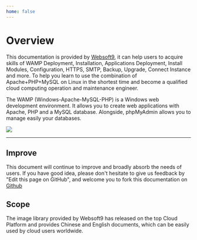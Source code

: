 ```yaml
---
home: false
---
```


# Overview

This documentation is provided by [Websoft9](https://www.websoft9.com/), it can help users to acquire skills of WAMP Deployment, Installation, Applications Deployment, Install Modules, Configuration, HTTPS, SMTP, Backup, Upgrade, Connect Instance and more. To help you learn to use the combination of Apache+PHP+MySQL on Linux in the shortest time and become a qualified cloud computing operation and maintenance engineer.

The WAMP (Windows-Apache-MySQL-PHP) is a Windows web development environment. It allows you to create web applications with Apache, PHP and a MySQL database. Alongside, phpMyAdmin allows you to manage easily your databases.

![](https://libs.websoft9.com/Websoft9/DocsPicture/en/wampserver/wampserver-phpini-websoft9.png)

---

## Improve

This document will continue to improve and broadly absorb the needs of users. If you have good idea, please don't hesitate to give us feedback by "Edit this page on GitHub", and welcome you to fork this documentation on [Github](https://github.com/Websoft9/ansible-wampserver)

## Scope

The image library provided by Websoft9 has released on the top Cloud Platform and provides Chinese and English documents, which can be easily used by cloud users worldwide.